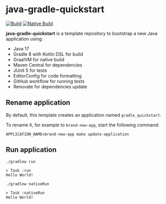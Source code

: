 # java-gradle-quickstart

[![Build](https://github.com/grumpyf0x48/java-gradle-quickstart/actions/workflows/build.yml/badge.svg)](https://github.com/grumpyf0x48/java-gradle-quickstart/actions/workflows/build.yml)
[![Native Build](https://github.com/grumpyf0x48/java-gradle-quickstart/actions/workflows/native_build.yml/badge.svg)](https://github.com/grumpyf0x48/java-gradle-quickstart/actions/workflows/native_build.yml)

**java-gradle-quickstart** is a template repository to bootstrap a new Java application using:

- Java 17
- Gradle 8 with Kotlin DSL for build
- GraalVM for native build
- Maven Central for dependencies
- JUnit 5 for tests
- EditorConfig for code formatting
- GitHub workflow for running tests
- Renovate for dependencies update

## Rename application

By default, this template creates an application named `gradle_quickstart`.

To rename it, for example to `brand-new-app`, start the following command:

```shell
APPLICATION_NAME=brand-new-app make update-application
```

## Run application

```shell
./gradlew run

> Task :run
Hello World!
```

```shell
./gradlew nativeRun

> Task :nativeRun
Hello World!
```
